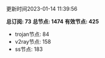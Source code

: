更新时间2023-01-14 11:39:56

**总订阅: 73**
**总节点: 1474**
**有效节点: 425**
- trojan节点: 84
- v2ray节点: 158
- ss节点: 183
